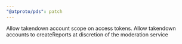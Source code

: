```yaml
---
"@atproto/pds": patch
---
```


Allow takendown account scope on access tokens. Allow takendown accounts to createReports at discretion of the moderation service
